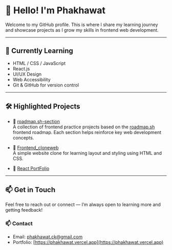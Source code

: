 # 👋 Hello! I'm Phakhawat

Welcome to my GitHub profile. This is where I share my learning journey and showcase projects as I grow my skills in frontend web development.

---

## 🧠 Currently Learning
- HTML / CSS / JavaScript
- React.js
- UI/UX Design
- Web Accessibility
- Git & GitHub for version control

---

## 🛠 Highlighted Projects

- 🔹 [roadmap.sh-section](https://github.com/phakhawat-ck/roadmap.sh-section)  
  A collection of frontend practice projects based on the [roadmap.sh](https://roadmap.sh/) frontend roadmap. Each section helps reinforce key web development concepts.

- 🔹 [Frontend_cloneweb](https://github.com/phakhawat-ck/Frontend_cloneweb)  
  A simple website clone for learning layout and styling using HTML and CSS.

- 🔹 [React PortFolio](https://github.com/phakhawat-ck/React_port)  

---

## 📫 Get in Touch
Feel free to reach out or connect — I’m always open to learning more and getting feedback!



### 📫 Contact

- Email: phakhawat.ck@gmail.com 
- Portfolio: [https://phakhawat.vercel.app](https://phakhawat.vercel.app)


